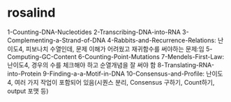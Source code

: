 # rosalind


1-Counting-DNA-Nucleotides
2-Transcribing-DNA-into-RNA 
3-Complementing-a-Strand-of-DNA 
4-Rabbits-and-Recurrence-Relations: 난이도4, 피보나치 수열인데, 문제 이해가 어려웠고 재귀함수를 써야하는 문제:임
5-Computing-GC-Content
6-Counting-Point-Mutations 
7-Mendels-First-Law: 난이도4, 경우의 수를 체크해야 하고 순열개념을 잘 써야 함
8-Translating-RNA-into-Protein
9-Finding-a-a-Motif-in-DNA
10-Consensus-and-Profile: 난이도4, 여러 가지 작업이 포함되어 있음(시퀀스 분리, Consensus 구하기, Count하기, output 포맷 등)
